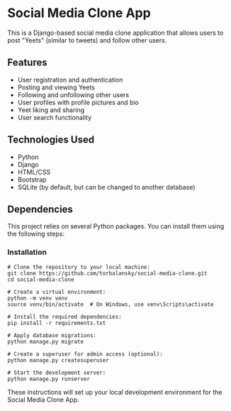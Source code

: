 # Social Media Clone App

This is a Django-based social media clone application that allows users to post "Yeets" (similar to tweets) and follow other users.

## Features

- User registration and authentication
- Posting and viewing Yeets
- Following and unfollowing other users
- User profiles with profile pictures and bio
- Yeet liking and sharing
- User search functionality

## Technologies Used

- Python
- Django
- HTML/CSS
- Bootstrap
- SQLite (by default, but can be changed to another database)

## Dependencies

This project relies on several Python packages. You can install them using the following steps:

### Installation

```shell
# Clone the repository to your local machine:
git clone https://github.com/torbalansky/social-media-clone.git
cd social-media-clone

# Create a virtual environment:
python -m venv venv
source venv/bin/activate  # On Windows, use venv\Scripts\activate

# Install the required dependencies:
pip install -r requirements.txt

# Apply database migrations:
python manage.py migrate

# Create a superuser for admin access (optional):
python manage.py createsuperuser

# Start the development server:
python manage.py runserver
```
These instructions will set up your local development environment for the Social Media Clone App.


